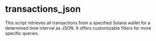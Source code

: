 # transactions_json

This script retrieves all transactions from a specified Solana wallet for a determined time interval as JSON. It offers customizable filters for more specific queries.


